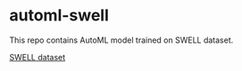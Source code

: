# automl-swell
This repo contains AutoML model trained on SWELL dataset.

[SWELL dataset](https://www.kaggle.com/qiriro/swell-heart-rate-variability-hrv)
